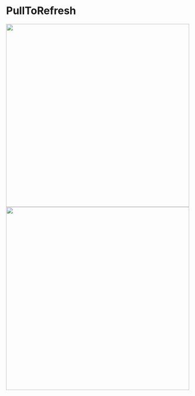 # PullToRefresh


<img src="https://github.com/user-attachments/assets/2b9202cb-a22c-41e8-8b6f-61c091bdfdc7" width="500">

<img src="https://github.com/user-attachments/assets/1e20545c-dfac-4fb2-a9c4-505042525d47" width="500">
